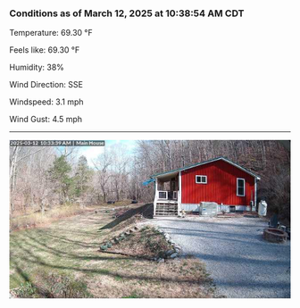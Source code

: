 ### Conditions as of March 12, 2025 at 10:38:54 AM CDT 

Temperature: 69.30 &deg;F

Feels like: 69.30 &deg;F

Humidity: 38%

Wind Direction: SSE

Windspeed: 3.1 mph

Wind Gust: 4.5 mph

---

<img src="./images/latest.jpeg"/>

